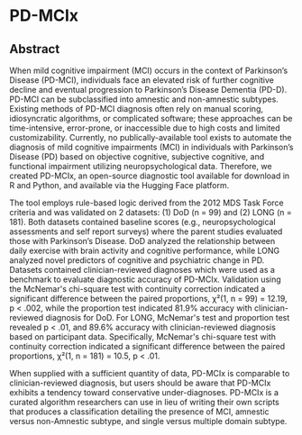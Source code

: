 # PD-MCIx

## Abstract
 When mild cognitive impairment (MCI) occurs in the context of Parkinson’s Disease (PD-MCI), individuals face an elevated risk of further cognitive decline and eventual progression to Parkinson’s Disease Dementia (PD-D). PD-MCI can be subclassified into amnestic and non-amnestic subtypes. Existing methods of PD-MCI diagnosis often rely on manual scoring, idiosyncratic algorithms, or complicated software; these approaches can be time-intensive, error-prone, or inaccessible due to high costs and limited customizability. Currently, no publically-available tool exists to automate the diagnosis of mild cognitive impairments (MCI) in individuals with Parkinson’s Disease (PD) based on objective cognitive, subjective cognitive, and functional impairment utilizing neuropsychological data. Therefore, we created PD-MCIx, an open-source diagnostic tool available for download in R and Python, and available via the Hugging Face platform. 

The tool employs rule-based logic derived from the 2012 MDS Task Force criteria and was validated on 2 datasets: (1) DoD (n = 99) and (2) LONG (n = 181). Both datasets contained baseline scores (e.g., neuropsychological assessments and self report surveys) where the parent studies evaluated those with Parkinson’s Disease. DoD analyzed the relationship between daily exercise with brain activity and cognitive performance, while LONG analyzed novel predictors of cognitive and psychiatric change in PD. Datasets contained clinician-reviewed diagnoses which were used as a benchmark to evaluate diagnostic accuracy of PD-MCIx. Validation using the McNemar's chi-square test with continuity correction indicated a significant difference between the paired proportions, χ²(1, n = 99) = 12.19, p < .002, while the proportion test indicated 81.9% accuracy with clinician-reviewed diagnosis for DoD. For LONG, McNemar's test and proportion test revealed p < .01, and 89.6% accuracy with clinician-reviewed diagnosis based on participant data. Specifically, McNemar's chi-square test with continuity correction indicated a significant difference between the paired proportions, χ²(1, n = 181) = 10.5, p < .01. 

When supplied with a sufficient quantity of data, PD-MCIx is comparable to clinician-reviewed diagnosis, but users should be aware that PD-MCIx exhibits a tendency toward conservative under-diagnoses. PD-MCIx is a curated algorithm researchers can use in lieu of writing their own scripts that produces a classification detailing the presence of MCI, amnestic versus non-Amnestic subtype, and single versus multiple domain subtype.
